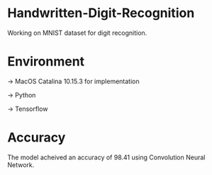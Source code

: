 # Handwritten-Digit-Recognition
Working on MNIST dataset for digit recognition.
# Environment
-> MacOS Catalina 10.15.3 for implementation

-> Python 

-> Tensorflow
# Accuracy
The model acheived an accuracy of 98.41 using Convolution Neural Network.
